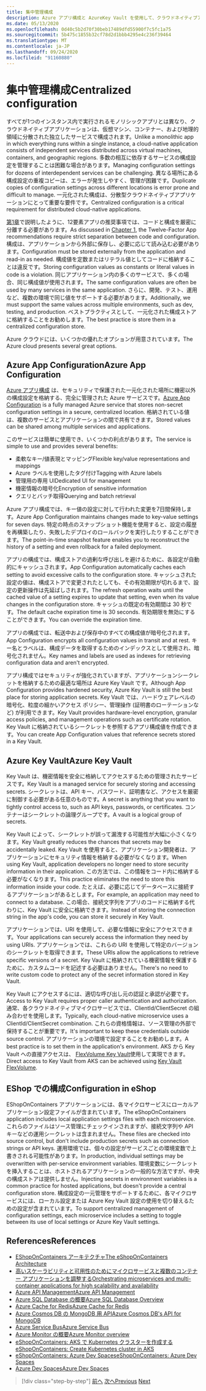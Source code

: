 ```yaml
---
title: 集中管理構成
description: Azure アプリ構成と AzureKey Vault を使用して、クラウドネイティブアプリケーションの構成を一元化します。
ms.date: 05/13/2020
ms.openlocfilehash: 0d40c5b2d70f30beb17489dfd55900f7c5fc1a75
ms.sourcegitcommit: 5b475c1855b32cf78d2d1bbb4295e4c236f39464
ms.translationtype: MT
ms.contentlocale: ja-JP
ms.lasthandoff: 09/24/2020
ms.locfileid: "91160880"
---
```

# <a name="centralized-configuration"></a><span data-ttu-id="b098d-103">集中管理構成</span><span class="sxs-lookup"><span data-stu-id="b098d-103">Centralized configuration</span></span>

<span data-ttu-id="b098d-104">すべてが1つのインスタンス内で実行されるモノリシックアプリとは異なり、クラウドネイティブアプリケーションは、仮想マシン、コンテナー、および地理的領域に分散された独立したサービスで構成されます。</span><span class="sxs-lookup"><span data-stu-id="b098d-104">Unlike a monolithic app in which everything runs within a single instance, a cloud-native application consists of independent services distributed across virtual machines, containers, and geographic regions.</span></span> <span data-ttu-id="b098d-105">多数の相互に依存するサービスの構成設定を管理することは困難な場合があります。</span><span class="sxs-lookup"><span data-stu-id="b098d-105">Managing configuration settings for dozens of interdependent services can be challenging.</span></span> <span data-ttu-id="b098d-106">異なる場所にある構成設定の重複コピーは、エラーが発生しやすく、管理が困難です。</span><span class="sxs-lookup"><span data-stu-id="b098d-106">Duplicate copies of configuration settings across different locations is error prone and difficult to manage.</span></span> <span data-ttu-id="b098d-107">一元化された構成は、分散型クラウドネイティブアプリケーションにとって重要な要件です。</span><span class="sxs-lookup"><span data-stu-id="b098d-107">Centralized configuration is a critical requirement for distributed cloud-native applications.</span></span>

<span data-ttu-id="b098d-108">[第1章](introduction.md)で説明したように、12要素アプリの推奨事項では、コードと構成を厳密に分離する必要があります。</span><span class="sxs-lookup"><span data-stu-id="b098d-108">As discussed in [Chapter 1](introduction.md), the Twelve-Factor App recommendations require strict separation between code and configuration.</span></span> <span data-ttu-id="b098d-109">構成は、アプリケーションから外部に保存し、必要に応じて読み込む必要があります。</span><span class="sxs-lookup"><span data-stu-id="b098d-109">Configuration must be stored externally from the application and read-in as needed.</span></span> <span data-ttu-id="b098d-110">構成値を定数またはリテラル値としてコードに格納することは違反です。</span><span class="sxs-lookup"><span data-stu-id="b098d-110">Storing configuration values as constants or literal values in code is a violation.</span></span> <span data-ttu-id="b098d-111">同じアプリケーション内の多くのサービスで、多くの場合、同じ構成値が使用されます。</span><span class="sxs-lookup"><span data-stu-id="b098d-111">The same configuration values are often be used by many services in the same application.</span></span> <span data-ttu-id="b098d-112">さらに、開発、テスト、運用など、複数の環境で同じ値をサポートする必要があります。</span><span class="sxs-lookup"><span data-stu-id="b098d-112">Additionally, we must support the same values across multiple environments, such as dev, testing, and production.</span></span> <span data-ttu-id="b098d-113">ベストプラクティスとして、一元化された構成ストアに格納することをお勧めします。</span><span class="sxs-lookup"><span data-stu-id="b098d-113">The best practice is store them in a centralized configuration store.</span></span>

<span data-ttu-id="b098d-114">Azure クラウドには、いくつかの優れたオプションが用意されています。</span><span class="sxs-lookup"><span data-stu-id="b098d-114">The Azure cloud presents several great options.</span></span>

## <a name="azure-app-configuration"></a><span data-ttu-id="b098d-115">Azure App Configuration</span><span class="sxs-lookup"><span data-stu-id="b098d-115">Azure App Configuration</span></span>

<span data-ttu-id="b098d-116">[Azure アプリ構成](/azure/azure-app-configuration/overview) は、セキュリティで保護された一元化された場所に機密以外の構成設定を格納する、完全に管理された Azure サービスです。</span><span class="sxs-lookup"><span data-stu-id="b098d-116">[Azure App Configuration](/azure/azure-app-configuration/overview) is a fully managed Azure service that stores non-secret configuration settings in a secure, centralized location.</span></span> <span data-ttu-id="b098d-117">格納されている値は、複数のサービスとアプリケーションの間で共有できます。</span><span class="sxs-lookup"><span data-stu-id="b098d-117">Stored values can be shared among multiple services and applications.</span></span>

<span data-ttu-id="b098d-118">このサービスは簡単に使用でき、いくつかの利点があります。</span><span class="sxs-lookup"><span data-stu-id="b098d-118">The service is simple to use and provides several benefits:</span></span>

- <span data-ttu-id="b098d-119">柔軟なキー/値表現とマッピング</span><span class="sxs-lookup"><span data-stu-id="b098d-119">Flexible key/value representations and mappings</span></span>
- <span data-ttu-id="b098d-120">Azure ラベルを使用したタグ付け</span><span class="sxs-lookup"><span data-stu-id="b098d-120">Tagging with Azure labels</span></span>
- <span data-ttu-id="b098d-121">管理用の専用 UI</span><span class="sxs-lookup"><span data-stu-id="b098d-121">Dedicated UI for management</span></span>
- <span data-ttu-id="b098d-122">機密情報の暗号化</span><span class="sxs-lookup"><span data-stu-id="b098d-122">Encryption of sensitive information</span></span>
- <span data-ttu-id="b098d-123">クエリとバッチ取得</span><span class="sxs-lookup"><span data-stu-id="b098d-123">Querying and batch retrieval</span></span>

<span data-ttu-id="b098d-124">Azure アプリ構成では、キー値の設定に対して行われた変更を7日間保持します。</span><span class="sxs-lookup"><span data-stu-id="b098d-124">Azure App Configuration maintains changes made to key-value settings for seven days.</span></span> <span data-ttu-id="b098d-125">特定の時点のスナップショット機能を使用すると、設定の履歴を再構築したり、失敗したデプロイのロールバックを実行したりすることができます。</span><span class="sxs-lookup"><span data-stu-id="b098d-125">The point-in-time snapshot feature enables you to reconstruct the history of a setting and even rollback for a failed deployment.</span></span>

<span data-ttu-id="b098d-126">アプリの構成では、構成ストアの過剰な呼び出しを避けるために、各設定が自動的にキャッシュされます。</span><span class="sxs-lookup"><span data-stu-id="b098d-126">App Configuration automatically caches each setting to avoid excessive calls to the configuration store.</span></span> <span data-ttu-id="b098d-127">キャッシュされた設定の値は、構成ストアで変更されたとしても、その有効期限が切れるまで、設定の更新操作は先延ばしされます。</span><span class="sxs-lookup"><span data-stu-id="b098d-127">The refresh operation waits until the cached value of a setting expires to update that setting, even when its value changes in the configuration store.</span></span> <span data-ttu-id="b098d-128">キャッシュの既定の有効期間は 30 秒です。</span><span class="sxs-lookup"><span data-stu-id="b098d-128">The default cache expiration time is 30 seconds.</span></span> <span data-ttu-id="b098d-129">有効期限を無効にすることができます。</span><span class="sxs-lookup"><span data-stu-id="b098d-129">You can override the expiration time.</span></span>

<span data-ttu-id="b098d-130">アプリの構成では、転送中および保存中のすべての構成値が暗号化されます。</span><span class="sxs-lookup"><span data-stu-id="b098d-130">App Configuration encrypts all configuration values in transit and at rest.</span></span> <span data-ttu-id="b098d-131">キー名とラベルは、構成データを取得するためのインデックスとして使用され、暗号化されません。</span><span class="sxs-lookup"><span data-stu-id="b098d-131">Key names and labels are used as indexes for retrieving configuration data and aren't encrypted.</span></span>

<span data-ttu-id="b098d-132">アプリ構成ではセキュリティが強化されていますが、アプリケーションシークレットを格納するための最適な場所は Azure Key Vault です。</span><span class="sxs-lookup"><span data-stu-id="b098d-132">Although App Configuration provides hardened security, Azure Key Vault is still the best place for storing application secrets.</span></span> <span data-ttu-id="b098d-133">Key Vault では、ハードウェアレベルの暗号化、粒度の細かいアクセス ポリシー、管理操作 (証明書のローテーションなど) が利用できます。</span><span class="sxs-lookup"><span data-stu-id="b098d-133">Key Vault provides hardware-level encryption, granular access policies, and management operations such as certificate rotation.</span></span> <span data-ttu-id="b098d-134">Key Vault に格納されているシークレットを参照するアプリ構成値を作成できます。</span><span class="sxs-lookup"><span data-stu-id="b098d-134">You can create App Configuration values that reference secrets stored in a Key Vault.</span></span>

## <a name="azure-key-vault"></a><span data-ttu-id="b098d-135">Azure Key Vault</span><span class="sxs-lookup"><span data-stu-id="b098d-135">Azure Key Vault</span></span>

<span data-ttu-id="b098d-136">Key Vault は、機密情報を安全に格納してアクセスするための管理されたサービスです。</span><span class="sxs-lookup"><span data-stu-id="b098d-136">Key Vault is a managed service for securely storing and accessing secrets.</span></span> <span data-ttu-id="b098d-137">シークレットは、API キー、パスワード、証明書など、アクセスを厳密に制御する必要がある任意のものです。</span><span class="sxs-lookup"><span data-stu-id="b098d-137">A secret is anything that you want to tightly control access to, such as API keys, passwords, or certificates.</span></span> <span data-ttu-id="b098d-138">コンテナーはシークレットの論理グループです。</span><span class="sxs-lookup"><span data-stu-id="b098d-138">A vault is a logical group of secrets.</span></span>

<span data-ttu-id="b098d-139">Key Vault によって、シークレットが誤って漏洩する可能性が大幅に小さくなります。</span><span class="sxs-lookup"><span data-stu-id="b098d-139">Key Vault greatly reduces the chances that secrets may be accidentally leaked.</span></span> <span data-ttu-id="b098d-140">Key Vault を使用すると、アプリケーション開発者は、アプリケーションにセキュリティ情報を格納する必要がなくなります。</span><span class="sxs-lookup"><span data-stu-id="b098d-140">When using Key Vault, application developers no longer need to store security information in their application.</span></span> <span data-ttu-id="b098d-141">この方法では、この情報をコード内に格納する必要がなくなります。</span><span class="sxs-lookup"><span data-stu-id="b098d-141">This practice eliminates the need to store this information inside your code.</span></span> <span data-ttu-id="b098d-142">たとえば、必要に応じてデータベースに接続するアプリケーションがあるとします。</span><span class="sxs-lookup"><span data-stu-id="b098d-142">For example, an application may need to connect to a database.</span></span> <span data-ttu-id="b098d-143">この場合、接続文字列をアプリのコードに格納する代わりに、Key Vault に安全に格納できます。</span><span class="sxs-lookup"><span data-stu-id="b098d-143">Instead of storing the connection string in the app's code, you can store it securely in Key Vault.</span></span>

<span data-ttu-id="b098d-144">アプリケーションでは、URI を使用して、必要な情報に安全にアクセスできます。</span><span class="sxs-lookup"><span data-stu-id="b098d-144">Your applications can securely access the information they need by using URIs.</span></span> <span data-ttu-id="b098d-145">アプリケーションでは、これらの URI を使用して特定のバージョンのシークレットを取得できます。</span><span class="sxs-lookup"><span data-stu-id="b098d-145">These URIs allow the applications to retrieve specific versions of a secret.</span></span> <span data-ttu-id="b098d-146">Key Vault に格納されている機密情報を保護するために、カスタムコードを記述する必要はありません。</span><span class="sxs-lookup"><span data-stu-id="b098d-146">There's no need to write custom code to protect any of the secret information stored in Key Vault.</span></span>

<span data-ttu-id="b098d-147">Key Vault にアクセスするには、適切な呼び出し元の認証と承認が必要です。</span><span class="sxs-lookup"><span data-stu-id="b098d-147">Access to Key Vault requires proper caller authentication and authorization.</span></span> <span data-ttu-id="b098d-148">通常、各クラウドネイティブマイクロサービスでは、ClientId/ClientSecret の組み合わせを使用します。</span><span class="sxs-lookup"><span data-stu-id="b098d-148">Typically, each cloud-native microservice uses a ClientId/ClientSecret combination.</span></span> <span data-ttu-id="b098d-149">これらの資格情報は、ソース管理の外部で保持することが重要です。</span><span class="sxs-lookup"><span data-stu-id="b098d-149">It's important to keep these credentials outside source control.</span></span> <span data-ttu-id="b098d-150">アプリケーションの環境で設定することをお勧めします。</span><span class="sxs-lookup"><span data-stu-id="b098d-150">A best practice is to set them in  the application's environment.</span></span> <span data-ttu-id="b098d-151">AKS から Key Vault への直接アクセスは、 [FlexVolume Key Vault](https://github.com/Azure/kubernetes-keyvault-flexvol)使用して実現できます。</span><span class="sxs-lookup"><span data-stu-id="b098d-151">Direct access to Key Vault from AKS can be achieved using [Key Vault FlexVolume](https://github.com/Azure/kubernetes-keyvault-flexvol).</span></span>

## <a name="configuration-in-eshop"></a><span data-ttu-id="b098d-152">EShop での構成</span><span class="sxs-lookup"><span data-stu-id="b098d-152">Configuration in eShop</span></span>

<span data-ttu-id="b098d-153">EShopOnContainers アプリケーションには、各マイクロサービスにローカルアプリケーション設定ファイルが含まれています。</span><span class="sxs-lookup"><span data-stu-id="b098d-153">The eShopOnContainers application includes local application settings files with each microservice.</span></span> <span data-ttu-id="b098d-154">これらのファイルはソース管理にチェックインされますが、接続文字列や API キーなどの運用シークレットは含まれません。</span><span class="sxs-lookup"><span data-stu-id="b098d-154">These files are checked into source control, but don't include production secrets such as connection strings or API keys.</span></span> <span data-ttu-id="b098d-155">運用環境では、個々の設定がサービスごとの環境変数で上書きされる可能性があります。</span><span class="sxs-lookup"><span data-stu-id="b098d-155">In production, individual settings may be overwritten with per-service environment variables.</span></span> <span data-ttu-id="b098d-156">環境変数にシークレットを挿入することは、ホストされるアプリケーションの一般的な方法ですが、中央の構成ストアは提供しません。</span><span class="sxs-lookup"><span data-stu-id="b098d-156">Injecting secrets in environment variables is a common practice for hosted applications, but doesn't provide a central configuration store.</span></span> <span data-ttu-id="b098d-157">構成設定の一元管理をサポートするために、各マイクロサービスには、ローカル設定または Azure Key Vault 設定の使用を切り替えるための設定が含まれています。</span><span class="sxs-lookup"><span data-stu-id="b098d-157">To support centralized management of configuration settings, each microservice includes a setting to toggle between its use of local settings or Azure Key Vault settings.</span></span>

## <a name="references"></a><span data-ttu-id="b098d-158">References</span><span class="sxs-lookup"><span data-stu-id="b098d-158">References</span></span>

- [<span data-ttu-id="b098d-159">EShopOnContainers アーキテクチャ</span><span class="sxs-lookup"><span data-stu-id="b098d-159">The eShopOnContainers Architecture</span></span>](https://github.com/dotnet-architecture/eShopOnContainers/wiki/Architecture)
- [<span data-ttu-id="b098d-160">高いスケーラビリティと可用性のためにマイクロサービスと複数のコンテナー アプリケーションを調整する</span><span class="sxs-lookup"><span data-stu-id="b098d-160">Orchestrating microservices and multi-container applications for high scalability and availability</span></span>](../microservices/architect-microservice-container-applications/scalable-available-multi-container-microservice-applications.md)
- [<span data-ttu-id="b098d-161">Azure API Management</span><span class="sxs-lookup"><span data-stu-id="b098d-161">Azure API Management</span></span>](/azure/api-management/api-management-key-concepts)
- [<span data-ttu-id="b098d-162">Azure SQL Database の概要</span><span class="sxs-lookup"><span data-stu-id="b098d-162">Azure SQL Database Overview</span></span>](/azure/sql-database/sql-database-technical-overview)
- [<span data-ttu-id="b098d-163">Azure Cache for Redis</span><span class="sxs-lookup"><span data-stu-id="b098d-163">Azure Cache for Redis</span></span>](https://azure.microsoft.com/services/cache/)
- [<span data-ttu-id="b098d-164">Azure Cosmos DB の MongoDB 用 API</span><span class="sxs-lookup"><span data-stu-id="b098d-164">Azure Cosmos DB's API for MongoDB</span></span>](/azure/cosmos-db/mongodb-introduction)
- [<span data-ttu-id="b098d-165">Azure Service Bus</span><span class="sxs-lookup"><span data-stu-id="b098d-165">Azure Service Bus</span></span>](/azure/service-bus-messaging/service-bus-messaging-overview)
- [<span data-ttu-id="b098d-166">Azure Monitor の概要</span><span class="sxs-lookup"><span data-stu-id="b098d-166">Azure Monitor overview</span></span>](/azure/azure-monitor/overview)
- <span data-ttu-id="b098d-167">[eShopOnContainers: AKS で Kubernetes クラスターを作成する](https://github.com/dotnet-architecture/eShopOnContainers/wiki/Deploy-to-Azure-Kubernetes-Service-(AKS)#create-kubernetes-cluster-in-aks)</span><span class="sxs-lookup"><span data-stu-id="b098d-167">[eShopOnContainers: Create Kubernetes cluster in AKS](https://github.com/dotnet-architecture/eShopOnContainers/wiki/Deploy-to-Azure-Kubernetes-Service-(AKS)#create-kubernetes-cluster-in-aks)</span></span>
- [<span data-ttu-id="b098d-168">eShopOnContainers: Azure Dev Spaces</span><span class="sxs-lookup"><span data-stu-id="b098d-168">eShopOnContainers: Azure Dev Spaces</span></span>](https://github.com/dotnet-architecture/eShopOnContainers/wiki/Azure-Dev-Spaces)
- [<span data-ttu-id="b098d-169">Azure Dev Spaces</span><span class="sxs-lookup"><span data-stu-id="b098d-169">Azure Dev Spaces</span></span>](/azure/dev-spaces/about)

>[!div class="step-by-step"]
><span data-ttu-id="b098d-170">[前へ](deploy-eshoponcontainers-azure.md)
>[次へ](scale-applications.md)</span><span class="sxs-lookup"><span data-stu-id="b098d-170">[Previous](deploy-eshoponcontainers-azure.md)
[Next](scale-applications.md)</span></span>
